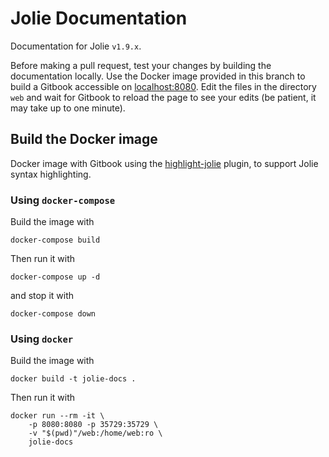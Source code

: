 # Jolie Documentation

Documentation for Jolie `v1.9.x`.

Before making a pull request, test your changes by building the documentation
locally. Use the Docker image provided in this branch to build a Gitbook
accessible on [localhost:8080](http://localhost:8080). Edit the files in the
directory `web` and wait for Gitbook to reload the page to see your edits (be
patient, it may take up to one minute).

## Build the Docker image

Docker image with Gitbook using the
[highlight-jolie](https://github.com/xiroV/gitbook-plugin-highlight-jolie)
plugin, to support Jolie syntax highlighting.

### Using `docker-compose`

Build the image with

```
docker-compose build
```

Then run it with

```
docker-compose up -d
```

and stop it with

```
docker-compose down
```

### Using `docker`

Build the image with

```
docker build -t jolie-docs .
```

Then run it with

```
docker run --rm -it \
    -p 8080:8080 -p 35729:35729 \
    -v "$(pwd)"/web:/home/web:ro \
    jolie-docs
```
